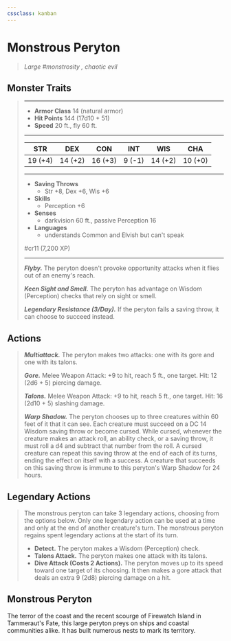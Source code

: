 ```yaml
---
cssclass: kanban
---
```


# Monstrous Peryton
>*Large #monstrosity , chaotic evil*
## Monster Traits
>___
>- **Armor Class** 14 (natural armor)
>- **Hit Points** 144 (17d10 + 51)
>- **Speed** 20 ft., fly 60 ft.
>___
>|STR|DEX|CON|INT|WIS|CHA|
>|:---:|:---:|:---:|:---:|:---:|:---:|
>|19 (+4)|14 (+2)|16 (+3)|9 (-1)|14 (+2)|10 (+0)|
>___
>- **Saving Throws**
>	 - Str +8, Dex +6, Wis +6
>- **Skills**
>	 - Perception +6
>- **Senses**
>	 - darkvision 60 ft., passive Perception 16
>- **Languages**
>	 - understands Common and Elvish but can't speak
>
> #cr11 (7,200 XP)
>___
>***Flyby.*** The peryton doesn't provoke opportunity attacks when it flies out of an enemy's reach.  
>
>***Keen Sight and Smell.*** The peryton has advantage on Wisdom (Perception) checks that rely on sight or smell.  
>
>***Legendary Resistance (3/Day).*** If the peryton fails a saving throw, it can choose to succeed instead.  
>
## Actions
>***Multiattack.*** The peryton makes two attacks: one with its gore and one with its talons.  
>
>***Gore.*** Melee Weapon Attack: +9 to hit, reach 5 ft., one target. Hit: 12 (2d6 + 5) piercing damage.  
>
>***Talons.*** Melee Weapon Attack: +9 to hit, reach 5 ft., one target. Hit: 16 (2d10 + 5) slashing damage.  
>
>***Warp Shadow.*** The peryton chooses up to three creatures within 60 feet of it that it can see. Each creature must succeed on a DC 14 Wisdom saving throw or become cursed. While cursed, whenever the creature makes an attack roll, an ability check, or a saving throw, it must roll a d4 and subtract that number from the roll. A cursed creature can repeat this saving throw at the end of each of its turns, ending the effect on itself with a success. A creature that succeeds on this saving throw is immune to this peryton's Warp Shadow for 24 hours.  
>
## Legendary Actions
>The monstrous peryton can take 3 legendary actions, choosing from the options below. Only one legendary action can be used at a time and only at the end of another creature's turn. The monstrous peryton regains spent legendary actions at the start of its turn.
>
>- **Detect.** The peryton makes a Wisdom (Perception) check.
>- **Talons Attack.** The peryton makes one attack with its talons.
>- **Dive Attack (Costs 2 Actions).** The peryton moves up to its speed toward one target of its choosing. It then makes a gore attack that deals an extra 9 (2d8) piercing damage on a hit.
## Monstrous Peryton
The terror of the coast and the recent scourge of Firewatch Island in Tammeraut's Fate, this large peryton preys on ships and coastal communities alike. It has built numerous nests to mark its territory.